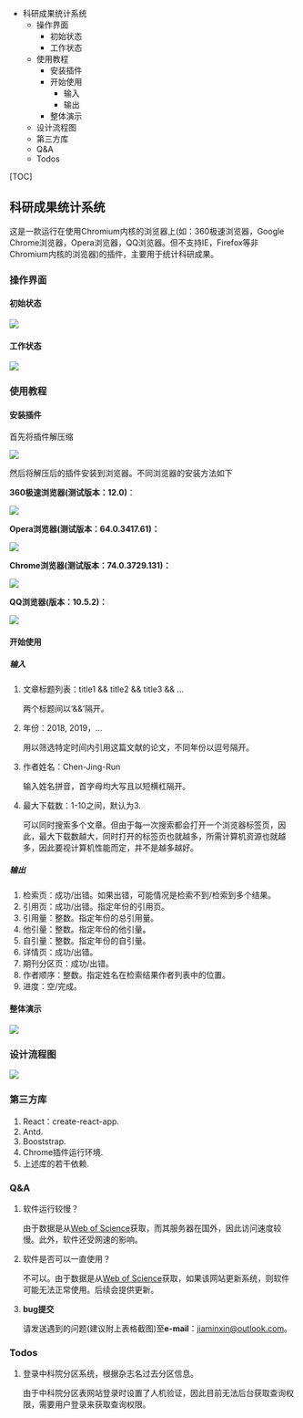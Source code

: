 <!-- MarkdownTOC -->

- 科研成果统计系统
	- 操作界面
		- 初始状态
		- 工作状态
	- 使用教程
		- 安装插件
		- 开始使用
			- 输入
			- 输出
		- 整体演示
	- 设计流程图
	- 第三方库
	- Q&A
	- Todos

<!-- /MarkdownTOC -->
[TOC]

## 科研成果统计系统

这是一款运行在使用Chromium内核的浏览器上(如：360极速浏览器，Google Chrome浏览器，Opera浏览器，QQ浏览器。但不支持IE，Firefox等非Chromium内核的浏览器)的插件，主要用于统计科研成果。

### 操作界面

#### 初始状态

![](images/init.png)

#### 工作状态

![](images/work.png)

### 使用教程

#### 安装插件

首先将插件解压缩

![](images/unzip.gif)

然后将解压后的插件安装到浏览器。不同浏览器的安装方法如下

**360极速浏览器(测试版本：12.0)**：

![](images/360.gif)

**Opera浏览器(测试版本：64.0.3417.61)：**

![](images/opera.gif)

**Chrome浏览器(测试版本：74.0.3729.131)：**

![](images/chrome.gif)

**QQ浏览器(版本：10.5.2)：**

![](images/qq.gif)

#### 开始使用

##### 输入 

1. 文章标题列表：title1 && title2 && title3 && ...

   两个标题间以‘&&’隔开。

2. 年份：2018, 2019，...

   用以筛选特定时间内引用这篇文献的论文，不同年份以逗号隔开。

3. 作者姓名：Chen-Jing-Run

   输入姓名拼音，首字母均大写且以短横杠隔开。
   
4. 最大下载数：1-10之间，默认为3.

    可以同时搜索多个文章。但由于每一次搜索都会打开一个浏览器标签页，因此，最大下载数越大，同时打开的标签页也就越多，所需计算机资源也就越多，因此要视计算机性能而定，并不是越多越好。

##### 输出 

1. 检索页：成功/出错。如果出错，可能情况是检索不到/检索到多个结果。
2. 引用页：成功/出错。指定年份的引用页。
3. 引用量：整数。指定年份的总引用量。
4. 他引量：整数。指定年份的他引量。
5. 自引量：整数。指定年份的自引量。
6. 详情页：成功/出错。
7. 期刊分区页：成功/出错。
8. 作者顺序：整数。指定姓名在检索结果作者列表中的位置。
9. 进度：空/完成。

#### 整体演示

![](images/test.gif)

### 设计流程图 
<img src="images/flowchart.png" style="zoom:100%;" />

### 第三方库

1. React：create-react-app.
3. Antd.
3. Booststrap.
4. Chrome插件运行环境.
5. 上述库的若干依赖.

### Q&A

1. 软件运行较慢？

   由于数据是从[Web of Science](http://apps.webofknowledge.com/)获取，而其服务器在国外，因此访问速度较慢。此外，软件还受网速的影响。

2. 软件是否可以一直使用？

   不可以。由于数据是从[Web of Science](http://apps.webofknowledge.com/)获取，如果该网站更新系统，则软件可能无法正常使用。后续会提供更新。
   
3. **bug提交**

    请发送遇到的问题(建议附上表格截图)至​**e-mail**：jiaminxin@outlook.com。


### Todos

1. 登录中科院分区系统，根据杂志名过去分区信息。

    由于中科院分区表网站登录时设置了人机验证，因此目前无法后台获取查询权限，需要用户登录来获取查询权限。
